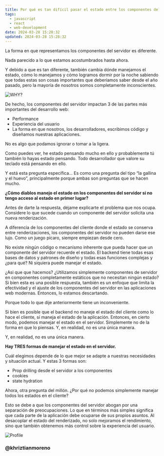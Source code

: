 ```yaml
---
title: Por qué es tan difícil pasar el estado entre los componentes del cliente y del servidor
tags:
  - javascript
  - react
  - web-development
date: 2024-03-28 15:28:32
updated: 2024-03-28 15:28:32
---
```


La forma en que representamos los componentes del servidor es diferente.

Nada parecido a lo que estamos acostumbrados hasta ahora.

Y debido a que es tan diferente, también cambia dónde manejamos el estado, cómo lo manejamos y cómo logramos dormir por la noche sabiendo que todas estas son cosas importantes que deberíamos saber desde el año pasado, pero la mayoría de nosotros somos completamente inconscientes.

![WHY?](https://dev-to-uploads.s3.amazonaws.com/uploads/articles/t68b4i20k9yxdd8b07xu.jpg)

De hecho, los componentes del servidor impactan 3 de las partes más importantes del desarrollo web:

- Performance
- Experiencia del usuario
- La forma en que nosotros, los desarrolladores, escribimos código y diseñamos nuestras aplicaciones.

No es algo que podamos ignorar o tomar a la ligera.

Como puedes ver, he estado pensando mucho en ello y probablemente tú también lo hayas estado pensando. Todo desarrollador que valore su teclado está pensando en ello.

Y está esta pregunta específica... Es como una pregunta del tipo “la gallina y el huevo”, principalmente porque ambas son preguntas que se hacen mucho.

**¿Cómo diablos manejo el estado en los componentes del servidor si no tengo acceso al estado en primer lugar?**

Antes de darte la respuesta, déjame explicarte el problema que nos ocupa. Considere lo que sucede cuando un componente del servidor solicita una nueva renderización.

A diferencia de los componentes del cliente donde el estado se conserva entre renderizaciones, los componentes del servidor no pueden darse ese lujo. Como un juego pícaro, siempre empiezan desde cero.

No existe ningún código o mecanismo inherente que pueda hacer que un componente del servidor recuerde el estado. El backend tiene todas esas bases de datos y patrones de diseño y todas esas funciones complejas y ¿para qué? Ni siquiera puede manejar el estado.

¿Asi que que hacemos? ¿Utilizamos simplemente componentes de servidor en componentes completamente estáticos que no necesitan ningún estado? Si bien esta es una posible respuesta, también es un enfoque que limita la efectividad y el ajuste de los componentes del servidor en las aplicaciones web modernas. Entonces, lo estamos descartando.

Porque todo lo que dije anteriormente tiene un inconveniente.

Si bien es posible que el backend no maneje el estado del cliente como lo hace el cliente, sí maneja el estado de la aplicación. Entonces, en cierto modo, podemos manejar el estado en el servidor. Simplemente no de la forma en que lo piensas. Y, en realidad, no es una única manera.

Y, en realidad, no es una única manera.

**Hay TRES formas de manejar el estado en el servidor.**

Cuál elegimos depende de lo que mejor se adapte a nuestras necesidades y situación actual. Y estas 3 formas son:

- Prop drilling desde el servidor a los componentes
- cookies
- state hydration

Ahora, otra pregunta del millón. ¿Por qué no podemos simplemente manejar todos los estados en el cliente?

Esto se debe a que los componentes del servidor abogan por una separación de preocupaciones. Lo que en términos más simples significa que cada parte de la aplicación debe ocuparse de sus propios asuntos. Al desacoplar el estado del renderizado, no solo mejoramos el rendimiento, sino que también obtenemos más control sobre la experiencia del usuario.

![Profile](https://res.cloudinary.com/khriztianmoreno/image/upload/c_scale,w_148/v1591324337/KM-brand/stickers/sticker-3_2x.png)

### @khriztianmoreno
